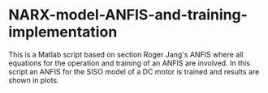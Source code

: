 # NARX-model-ANFIS-and-training-implementation

This is a Matlab script based on section Roger Jang's ANFIS where all equations for the operation and training of an ANFIS are involved. In this script an ANFIS for the SISO model of a DC motor is trained and results are shown in plots. 
